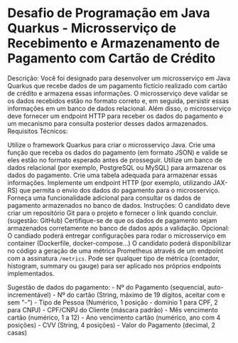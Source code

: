 # Desafio de Programação em Java Quarkus - Microsserviço de Recebimento e Armazenamento de Pagamento com Cartão de Crédito
 
Descrição: Você foi designado para desenvolver um microsserviço em Java Quarkus que recebe dados de um pagamento fictício realizado com cartão de crédito e armazena essas informações. O microsserviço deve validar se os dados recebidos estão no formato correto e, em seguida, persistir essas informações em um banco de dados relacional. Além disso, o microsserviço deve fornecer um endpoint HTTP para receber os dados do pagamento e um mecanismo para consulta posterior desses dados armazenados.
Requisitos Técnicos:
 
Utilize o framework Quarkus para criar o microsserviço Java.
Crie uma função que receba os dados do pagamento (em formato JSON) e valide se eles estão no formato esperado antes de prosseguir.
Utilize um banco de dados relacional (por exemplo, PostgreSQL ou MySQL) para armazenar os dados do pagamento. Crie uma tabela adequada para armazenar essas informações.
Implemente um endpoint HTTP (por exemplo, utilizando JAX-RS) que permita o envio dos dados do pagamento para o microsserviço.
Forneça uma funcionalidade adicional para consultar os dados de pagamento armazenados no banco de dados.
Instruções:
O candidato deve criar um repositório Git para o projeto e fornecer o link quando concluir. (sugestão: GitHub)
Certifique-se de que os dados de pagamento sejam armazenados corretamente no banco de dados após a validação.
Opcional:
O candiado poderá entregar configurações para rodar o microsserviço em container (Dockerfile, docker-compose...)
O candidato poderá disponibilizar no código a geração de uma métrica Prometheus através de um endpoint com a assinatura `/metrics`. Pode ser qualquer tipo de métrica (contador, histogram, summary ou gauge)  para ser aplicado nos próprios endpoints implementados.

Sugestão de dados do pagamento:
    - Nº do Pagamento (sequencial, auto-incrementável)
    - Nº do cartão (String, máximo de 19 dígitos, aceitar com e sem "-")
    - Tipo de Pessoa (Numérico, 1 posição - domínio 1 para CPF, 2 para CNPJ)
    - CPF/CNPJ do Cliente (máscara padrão)
    - Mês vencimento cartão (numérico, 1 a 12)
    - Ano vencimento cartão (numérico, ano com 4 posições)
    - CVV (String, 4 posições)
    - Valor do Pagamento (decimal, 2 casas)

